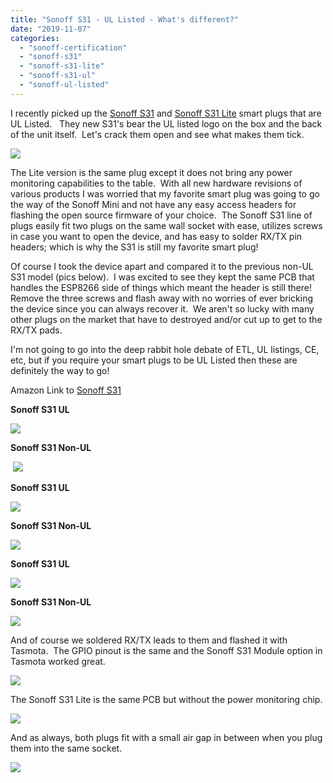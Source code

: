 ```yaml
---
title: "Sonoff S31 - UL Listed - What's different?"
date: "2019-11-07"
categories: 
  - "sonoff-certification"
  - "sonoff-s31"
  - "sonoff-s31-lite"
  - "sonoff-s31-ul"
  - "sonoff-ul-listed"
---
```


  
I recently picked up the [Sonoff S31](https://amzn.to/2p1jU4o) and [Sonoff S31 Lite](https://amzn.to/32qnnqT) smart plugs that are UL Listed.   They new S31's bear the UL listed logo on the box and the back of the unit itself.  Let's crack them open and see what makes them tick.  
  

[![](images/IMG_20191103_123838.jpg)](https://1.bp.blogspot.com/-XF6PprOiCXA/XcQsnpWAiPI/AAAAAAAEOQ0/zsEd1w-j64EVenwMoU1RsCAIaGXpst8PQCLcBGAsYHQ/s1600/IMG_20191103_123838.jpg)

  
  
The Lite version is the same plug except it does not bring any power monitoring capabilities to the table.  With all new hardware revisions of various products I was worried that my favorite smart plug was going to go the way of the Sonoff Mini and not have any easy access headers for flashing the open source firmware of your choice.  The Sonoff S31 line of plugs easily fit two plugs on the same wall socket with ease, utilizes screws in case you want to open the device, and has easy to solder RX/TX pin headers; which is why the S31 is still my favorite smart plug!  
  
Of course I took the device apart and compared it to the previous non-UL S31 model (pics below).  I was excited to see they kept the same PCB that handles the ESP8266 side of things which meant the header is still there!  Remove the three screws and flash away with no worries of ever bricking the device since you can always recover it.  We aren't so lucky with many other plugs on the market that have to destroyed and/or cut up to get to the RX/TX pads.   
  
I'm not going to go into the deep rabbit hole debate of ETL, UL listings, CE, etc, but if you require your smart plugs to be UL Listed then these are definitely the way to go!  
  
Amazon Link to [Sonoff S31](https://amzn.to/2WQ6ioS)  
  
 **Sonoff S31 UL**  
  

[![](images/IMG_20191103_202223.jpg)](https://1.bp.blogspot.com/-kRPp5xL_27k/XcQtNLOYGvI/AAAAAAAEORE/GJWZ4URDJmYpbZ9WppKhC0xCDIb1Cf4agCLcBGAsYHQ/s1600/IMG_20191103_202223.jpg)

**Sonoff S31 Non-UL**

 [![](images/IMG_20191103_202253.jpg)](https://1.bp.blogspot.com/-iSLVX8m6cHs/XcQtbm3LbjI/AAAAAAAEORM/8uoZRUCh8qAI31gv3oL5AboKXaDbKGxQQCLcBGAsYHQ/s1600/IMG_20191103_202253.jpg)

**Sonoff S31 UL**   

[![](images/IMG_20191103_202232.jpg)](https://1.bp.blogspot.com/-P3nFDp9NptQ/XcQtNEwYfrI/AAAAAAAEORU/SRriMMHYejI2FCIKf3vKM1_tT8fDVK95ACEwYBhgL/s1600/IMG_20191103_202232.jpg)

  

**Sonoff S31 Non-UL**

[![](images/IMG_20191103_202308.jpg)](https://1.bp.blogspot.com/-cdiViiZYt78/XcQtbkrLTdI/AAAAAAAEORc/iAPzukCVUqQg3SvfFSe6H-rSKKBIOci_ACEwYBhgL/s1600/IMG_20191103_202308.jpg)

  
**Sonoff S31 UL**  

[![](images/IMG_20191103_202241.jpg)](https://1.bp.blogspot.com/-ZoewR4b4cvI/XcQtNB9XA0I/AAAAAAAEORY/wuAZ_YtNzo05j3Zez9bOrNX_jBKj5nG3wCEwYBhgL/s1600/IMG_20191103_202241.jpg)

**Sonoff S31 Non-UL**

[![](images/IMG_20191103_203809.jpg)](https://1.bp.blogspot.com/-_BCw3aLcRaI/XcQtbhoE0VI/AAAAAAAEORg/UuGy6nYdi88y_BkzXJwdH7u35s3_r3--gCEwYBhgL/s1600/IMG_20191103_203809.jpg)

  
And of course we soldered RX/TX leads to them and flashed it with Tasmota.  The GPIO pinout is the same and the Sonoff S31 Module option in Tasmota worked great.  
  

[![](images/IMG_20191107_190417.jpg)](https://1.bp.blogspot.com/-ApE3jDYwxPU/XcTbkDeJK-I/AAAAAAAEOVA/d1lpXlCgf94uGPjmCgCuPOiFIDt9zvRRwCLcBGAsYHQ/s1600/IMG_20191107_190417.jpg)

  
The Sonoff S31 Lite is the same PCB but without the power monitoring chip.  
  

[![](images/IMG_20191107_194807.jpg)](https://1.bp.blogspot.com/-2Xa2r2OERlQ/XcTcClN_cDI/AAAAAAAEOVM/eOHOOSSS72cb14RuhmznVk3UQhkcFIIaACLcBGAsYHQ/s1600/IMG_20191107_194807.jpg)

  
And as always, both plugs fit with a small air gap in between when you plug them into the same socket.  

[![](images/IMG_20191107_195145%2B%25281%2529.jpg)](https://1.bp.blogspot.com/-eNXVPD-s4cU/XcTbkD6UyBI/AAAAAAAEOU4/DCJEiGkS2AIVMeuF6M1aorw0HysoOUlfgCLcBGAsYHQ/s1600/IMG_20191107_195145%2B%25281%2529.jpg)
